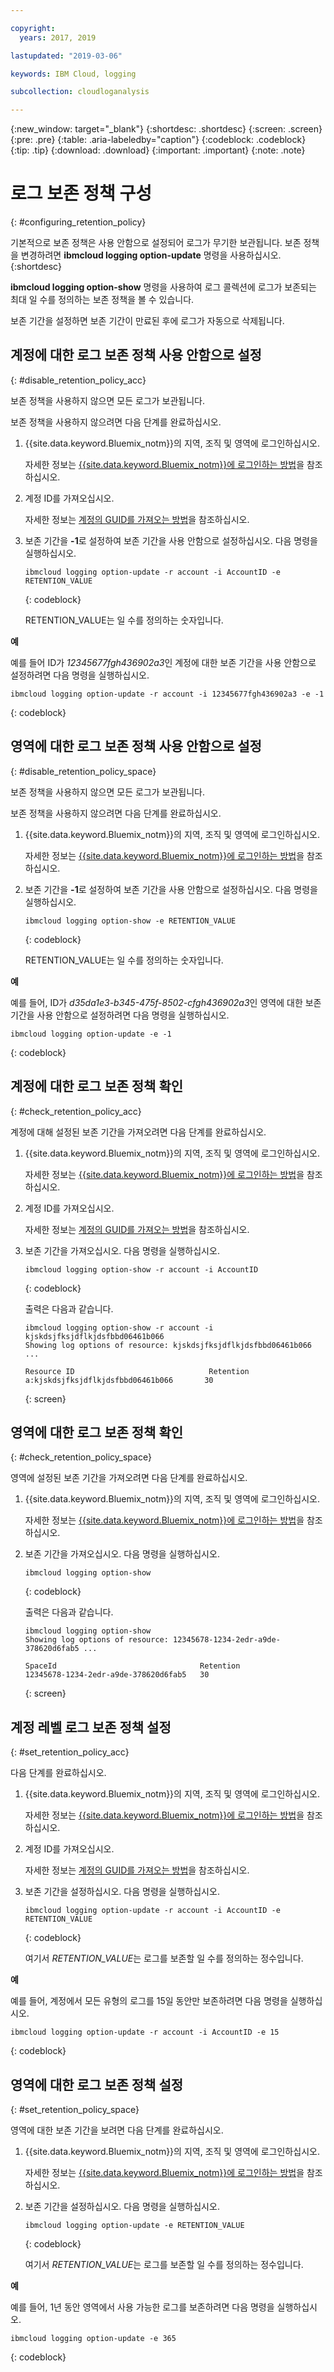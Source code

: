 ```yaml
---

copyright:
  years: 2017, 2019

lastupdated: "2019-03-06"

keywords: IBM Cloud, logging

subcollection: cloudloganalysis

---
```


{:new_window: target="_blank"}
{:shortdesc: .shortdesc}
{:screen: .screen}
{:pre: .pre}
{:table: .aria-labeledby="caption"}
{:codeblock: .codeblock}
{:tip: .tip}
{:download: .download}
{:important: .important}
{:note: .note}

# 로그 보존 정책 구성
{: #configuring_retention_policy}

기본적으로 보존 정책은 사용 안함으로 설정되어 로그가 무기한 보관됩니다. 보존 정책을 변경하려면 **ibmcloud logging option-update** 명령을 사용하십시오.
{:shortdesc}

**ibmcloud logging option-show** 명령을 사용하여 로그 콜렉션에 로그가 보존되는 최대 일 수를 정의하는 보존 정책을 볼 수 있습니다. 

보존 기간을 설정하면 보존 기간이 만료된 후에 로그가 자동으로 삭제됩니다.


## 계정에 대한 로그 보존 정책 사용 안함으로 설정
{: #disable_retention_policy_acc}

보존 정책을 사용하지 않으면 모든 로그가 보관됩니다. 

보존 정책을 사용하지 않으려면 다음 단계를 완료하십시오.

1. {{site.data.keyword.Bluemix_notm}}의 지역, 조직 및 영역에 로그인하십시오. 

    자세한 정보는 [{{site.data.keyword.Bluemix_notm}}에 로그인하는 방법](/docs/services/CloudLogAnalysis/qa?topic=cloudloganalysis-cli_qa#login)을 참조하십시오.
	
2. 계정 ID를 가져오십시오.

    자세한 정보는 [계정의 GUID를 가져오는 방법](/docs/services/CloudLogAnalysis/qa?topic=cloudloganalysis-cli_qa#account_guid)을 참조하십시오.
    
3. 보존 기간을 **-1**로 설정하여 보존 기간을 사용 안함으로 설정하십시오. 다음 명령을 실행하십시오.

    ```
    ibmcloud logging option-update -r account -i AccountID -e RETENTION_VALUE
	```
    {: codeblock}
	
	RETENTION_VALUE는 일 수를 정의하는 숫자입니다.
    
**예**
    
예를 들어 ID가 *12345677fgh436902a3*인 계정에 대한 보존 기간을 사용 안함으로 설정하려면 다음 명령을 실행하십시오.

```
ibmcloud logging option-update -r account -i 12345677fgh436902a3 -e -1
```
{: codeblock}


## 영역에 대한 로그 보존 정책 사용 안함으로 설정
{: #disable_retention_policy_space}

보존 정책을 사용하지 않으면 모든 로그가 보관됩니다.  

보존 정책을 사용하지 않으려면 다음 단계를 완료하십시오.

1. {{site.data.keyword.Bluemix_notm}}의 지역, 조직 및 영역에 로그인하십시오. 

    자세한 정보는 [{{site.data.keyword.Bluemix_notm}}에 로그인하는 방법](/docs/services/CloudLogAnalysis/qa?topic=cloudloganalysis-cli_qa#login)을 참조하십시오.
    
2. 보존 기간을 **-1**로 설정하여 보존 기간을 사용 안함으로 설정하십시오. 다음 명령을 실행하십시오.

    ```
    ibmcloud logging option-show -e RETENTION_VALUE
	```
    {: codeblock}
	
	RETENTION_VALUE는 일 수를 정의하는 숫자입니다.
    
**예**
    
예를 들어, ID가 *d35da1e3-b345-475f-8502-cfgh436902a3*인 영역에 대한 보존 기간을 사용 안함으로 설정하려면 다음 명령을 실행하십시오.

```
ibmcloud logging option-update -e -1
```
{: codeblock}


## 계정에 대한 로그 보존 정책 확인
{: #check_retention_policy_acc}

계정에 대해 설정된 보존 기간을 가져오려면 다음 단계를 완료하십시오.

1. {{site.data.keyword.Bluemix_notm}}의 지역, 조직 및 영역에 로그인하십시오. 

    자세한 정보는 [{{site.data.keyword.Bluemix_notm}}에 로그인하는 방법](/docs/services/CloudLogAnalysis/qa?topic=cloudloganalysis-cli_qa#login)을 참조하십시오.

2. 계정 ID를 가져오십시오.

    자세한 정보는 [계정의 GUID를 가져오는 방법](/docs/services/CloudLogAnalysis/qa?topic=cloudloganalysis-cli_qa#account_guid)을 참조하십시오.
    
3. 보존 기간을 가져오십시오. 다음 명령을 실행하십시오.

    ```
    ibmcloud logging option-show -r account -i AccountID
    ```
    {: codeblock}

    출력은 다음과 같습니다.

    ```
    ibmcloud logging option-show -r account -i kjskdsjfksjdflkjdsfbbd06461b066
    Showing log options of resource: kjskdsjfksjdflkjdsfbbd06461b066 ...

    Resource ID                              Retention   
    a:kjskdsjfksjdflkjdsfbbd06461b066       30   
	```
    {: screen}
	
## 영역에 대한 로그 보존 정책 확인
{: #check_retention_policy_space}

영역에 설정된 보존 기간을 가져오려면 다음 단계를 완료하십시오.

1. {{site.data.keyword.Bluemix_notm}}의 지역, 조직 및 영역에 로그인하십시오. 

    자세한 정보는 [{{site.data.keyword.Bluemix_notm}}에 로그인하는 방법](/docs/services/CloudLogAnalysis/qa?topic=cloudloganalysis-cli_qa#login)을 참조하십시오.
    
2. 보존 기간을 가져오십시오. 다음 명령을 실행하십시오.

    ```
    ibmcloud logging option-show
    ```
    {: codeblock}

    출력은 다음과 같습니다.

    ```
    ibmcloud logging option-show
    Showing log options of resource: 12345678-1234-2edr-a9de-378620d6fab5 ...

    SpaceId                                Retention   
    12345678-1234-2edr-a9de-378620d6fab5   30   
	```
    {: screen}
    


## 계정 레벨 로그 보존 정책 설정
{: #set_retention_policy_acc}

다음 단계를 완료하십시오.

1. {{site.data.keyword.Bluemix_notm}}의 지역, 조직 및 영역에 로그인하십시오. 

    자세한 정보는 [{{site.data.keyword.Bluemix_notm}}에 로그인하는 방법](/docs/services/CloudLogAnalysis/qa?topic=cloudloganalysis-cli_qa#login)을 참조하십시오.

2. 계정 ID를 가져오십시오.

    자세한 정보는 [계정의 GUID를 가져오는 방법](/docs/services/CloudLogAnalysis/qa?topic=cloudloganalysis-cli_qa#account_guid)을 참조하십시오.
    
3. 보존 기간을 설정하십시오. 다음 명령을 실행하십시오.

    ```
    ibmcloud logging option-update -r account -i AccountID -e RETENTION_VALUE
    ```
    {: codeblock}
    
    여기서 *RETENTION_VALUE*는 로그를 보존할 일 수를 정의하는 정수입니다. 
    
    
**예**
    
예를 들어, 계정에서 모든 유형의 로그를 15일 동안만 보존하려면 다음 명령을 실행하십시오.

```
ibmcloud logging option-update -r account -i AccountID -e 15
```
{: codeblock}



## 영역에 대한 로그 보존 정책 설정
{: #set_retention_policy_space}

영역에 대한 보존 기간을 보려면 다음 단계를 완료하십시오.

1. {{site.data.keyword.Bluemix_notm}}의 지역, 조직 및 영역에 로그인하십시오. 

    자세한 정보는 [{{site.data.keyword.Bluemix_notm}}에 로그인하는 방법](/docs/services/CloudLogAnalysis/qa?topic=cloudloganalysis-cli_qa#login)을 참조하십시오.
    
2. 보존 기간을 설정하십시오. 다음 명령을 실행하십시오.

    ```
    ibmcloud logging option-update -e RETENTION_VALUE
    ```
    {: codeblock}
    
    여기서 *RETENTION_VALUE*는 로그를 보존할 일 수를 정의하는 정수입니다.
    
    
**예**
    
예를 들어, 1년 동안 영역에서 사용 가능한 로그를 보존하려면 다음 명령을 실행하십시오.

```
ibmcloud logging option-update -e 365
```
{: codeblock}




